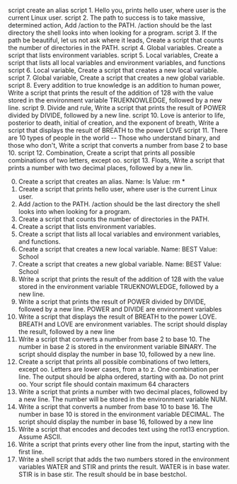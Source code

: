 script <o> create an alias
script 1. Hello you,  prints hello user, where user is the current Linux user.
script 2. The path to success is to take massive, determined action, Add /action to the PATH. /action should be the last directory the shell looks into when looking for a program.
script 3. If the path be beautiful, let us not ask where it leads, Create a script that counts the number of directories in the PATH.
script 4. Global variables. Create a script that lists environment variables.
script 5. Local variables, Create a script that lists all local variables and environment variables, and functions
script 6. Local variable, Create a script that creates a new local variable.
script 7. Global variable, Create a script that creates a new global variable.\
script 8. Every addition to true knowledge is an addition to human power, Write a script that prints the result of the addition of 128 with the value stored in the environment variable TRUEKNOWLEDGE, followed by a new line.
script 9. Divide and rule, Write a script that prints the result of POWER divided by DIVIDE, followed by a new line.
script 10. Love is anterior to life, posterior to death, initial of creation, and the exponent of breath, Write a script that displays the result of BREATH to the power LOVE
script 11. There are 10 types of people in the world -- Those who understand binary, and those who don't, Write a script that converts a number from base 2 to base 10.
script 12. Combination, Create a script that prints all possible combinations of two letters, except oo.
script 13. Floats, Write a script that prints a number with two decimal places, followed by a new lin.

0. Create a script that creates an alias. Name: ls Value: rm *
1. Create a script that prints hello user, where user is the current Linux user.
2. Add /action to the PATH. /action should be the last directory the shell looks into when looking for a program.
3. Create a script that counts the number of directories in the PATH.
4. Create a script that lists environment variables.
5. Create a script that lists all local variables and environment variables, and functions.
6. Create a script that creates a new local variable. Name: BEST Value: School
7. Create a script that creates a new global variable. Name: BEST Value: School
8. Write a script that prints the result of the addition of 128 with the value stored in the environment variable TRUEKNOWLEDGE, followed by a new line.
9. Write a script that prints the result of POWER divided by DIVIDE, followed by a new line. POWER and DIVIDE are environment variables
10. Write a script that displays the result of BREATH to the power LOVE. BREATH and LOVE are environment variables. The script should display the result, followed by a new line
11. Write a script that converts a number from base 2 to base 10. The number in base 2 is stored in the environment variable BINARY. The script should display the number in base 10, followed by a new line.
12. Create a script that prints all possible combinations of two letters, except oo. Letters are lower cases, from a to z. One combination per line. The output should be alpha ordered, starting with aa. Do not print oo. Your script file should contain maximum 64 characters
13. Write a script that prints a number with two decimal places, followed by a new line. The number will be stored in the environment variable NUM.
14. Write a script that converts a number from base 10 to base 16. The number in base 10 is stored in the environment variable DECIMAL. The script should display the number in base 16, followed by a new line
15. Write a script that encodes and decodes text using the rot13 encryption. Assume ASCII.
16. Write a script that prints every other line from the input, starting with the first line.
17. Write a shell script that adds the two numbers stored in the environment variables WATER and STIR and prints the result. WATER is in base water. STIR is in base stir. The result should be in base bestchol.
  
 
